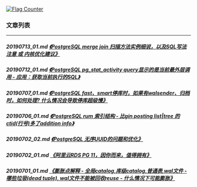 <a rel="nofollow" href="http://info.flagcounter.com/h9V1"  ><img src="http://s03.flagcounter.com/count/h9V1/bg_FFFFFF/txt_000000/border_CCCCCC/columns_2/maxflags_12/viewers_0/labels_0/pageviews_0/flags_0/"  alt="Flag Counter"  border="0"  ></a>  
  
### 文章列表  
----  
##### 20190713_01.md   [《PostgreSQL merge join 扫描方法实例细说，以及SQL写法注意 或 内核优化建议》](20190713_01.md)  
##### 20190712_01.md   [《PostgreSQL pg_stat_activity query显示的是当前最外层调用 - 应用：获取当前执行的SQL》](20190712_01.md)  
##### 20190707_01.md   [《PostgreSQL fast、smart停库时，如果有walsender、归档时，如何处理? 什么情况会导致停库超级慢》](20190707_01.md)  
##### 20190706_01.md   [《PostgreSQL rum 索引结构 - 比gin posting list|tree 的ctid(行号)多了addition info》](20190706_01.md)  
##### 20190702_02.md   [《PostgreSQL 无序UUID的问题和优化》](20190702_02.md)  
##### 20190702_01.md   [《阿里云RDS PG 11，因你而来，值得拥有》](20190702_01.md)  
##### 20190701_01.md   [《膨胀点解释 - 全局catalog,库级catalog,普通表,wal文件 - 哪些垃圾(dead tuple), wal文件不能被回收reuse - 什么情况下可能膨胀》](20190701_01.md)  
